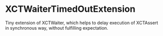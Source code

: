 # XCTWaiterTimedOutExtension
Tiny extension of XCTWaiter, which helps to delay execution of XCTAssert in synchronous way, without fulfilling expectation.
